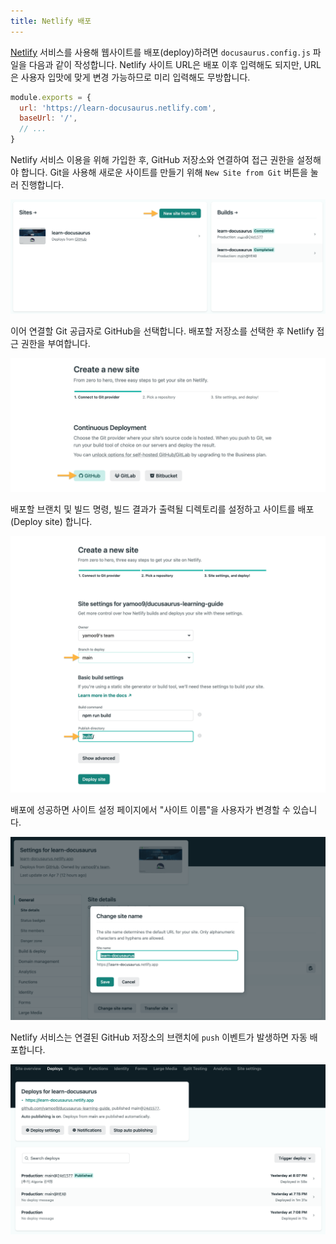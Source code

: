 ```yaml
---
title: Netlify 배포
---
```


[Netlify](https://www.netlify.com/) 서비스를 사용해 웹사이트를 배포(deploy)하려면 `docusaurus.config.js` 파일을 다음과 같이 작성합니다. 
Netlify 사이트 URL은 배포 이후 입력해도 되지만, URL은 사용자 입맛에 맞게 변경 가능하므로 미리 입력해도 무방합니다.

```js {2-3} title="docusaurus.config.js"
module.exports = {
  url: 'https://learn-docusaurus.netlify.com',
  baseUrl: '/',
  // ...
}
```

Netlify 서비스 이용을 위해 가입한 후, GitHub 저장소와 연결하여 접근 권한을 설정해야 합니다.
Git을 사용해 새로운 사이트를 만들기 위해 `New Site from Git` 버튼을 눌러 진행합니다.

![](../static/img/new-site-from-git.png)

이어 연결할 Git 공급자로 GitHub을 선택합니다. 배포할 저장소를 선택한 후 Netlify 접근 권한을 부여합니다.

![](../static/img/create-new-site-1.png)

배포할 브랜치 및 빌드 명령, 빌드 결과가 출력될 디렉토리를 설정하고 사이트를 배포(Deploy site) 합니다.

![](../static/img/create-new-site-2.png)

배포에 성공하면 사이트 설정 페이지에서 "사이트 이름"을 사용자가 변경할 수 있습니다.

![](../static/img/change-site-name.png)

Netlify 서비스는 연결된 GitHub 저장소의 브랜치에 `push` 이벤트가 발생하면 자동 배포합니다. 

![](../static/img/auto-deploy.png)

